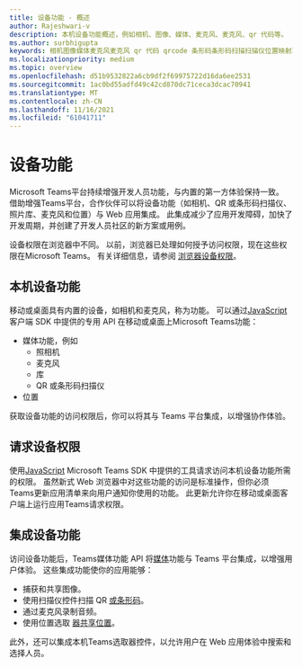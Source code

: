 ```yaml
---
title: 设备功能 - 概述
author: Rajeshwari-v
description: 本机设备功能概述，例如相机、图像、媒体、麦克风、麦克风、qr 代码等。
ms.author: surbhigupta
keywords: 相机图像媒体麦克风麦克风 qr 代码 qrcode 条形码条形码扫描扫描仪位置映射功能本机设备权限
ms.localizationpriority: medium
ms.topic: overview
ms.openlocfilehash: d51b9532822a6cb9df2f69975722d16da6ee2531
ms.sourcegitcommit: 1ac0bd55adfd49c42cd870dc71ceca3dcac70941
ms.translationtype: MT
ms.contentlocale: zh-CN
ms.lasthandoff: 11/16/2021
ms.locfileid: "61041711"
---
```

# <a name="device-capabilities"></a>设备功能

Microsoft Teams平台持续增强开发人员功能，与内置的第一方体验保持一致。 借助增强Teams平台，合作伙伴可以将设备功能（如相机、QR 或条形码扫描仪、照片库、麦克风和位置）与 Web 应用集成。 此集成减少了应用开发障碍，加快了开发周期，并创建了开发人员社区的新方案或用例。

设备权限在浏览器中不同。 以前，浏览器已处理如何授予访问权限，现在这些权限在Microsoft Teams。 有关详细信息，请参阅 [浏览器设备权限](browser-device-permissions.md)。

## <a name="native-device-capabilities"></a>本机设备功能

移动或桌面具有内置的设备，如相机和麦克风，称为功能。 可以通过[JavaScript](/javascript/api/overview/msteams-client?view=msteams-client-js-latest&preserve-view=true)客户端 SDK 中提供的专用 API 在移动或桌面上Microsoft Teams功能：
* 媒体功能，例如
    * 照相机
    * 麦克风
    * 库
    * QR 或条形码扫描仪
* 位置

获取设备功能的访问权限后，你可以将其与 Teams 平台集成，以增强协作体验。 

## <a name="request-device-permissions"></a>请求设备权限

使用[JavaScript](/javascript/api/overview/msteams-client?view=msteams-client-js-latest&preserve-view=true) Microsoft Teams SDK 中提供的工具请求访问本机设备功能[](native-device-permissions.md)所需的权限。 虽然新式 Web 浏览器中对这些功能的访问是标准操作，但你必须Teams更新应用清单来向用户通知你使用的功能。 此更新允许你在移动或桌面客户端上运行应用Teams请求权限。
 
 ## <a name="integrate-device-capabilities"></a>集成设备功能

访问设备功能后，Teams媒体功能 API 将[媒体](mobile-camera-image-permissions.md)功能与 Teams 平台集成，以增强用户体验。 这些集成功能使你的应用能够：

* 捕获和共享图像。
* 使用扫描仪控件扫描 QR [或条形码](qr-barcode-scanner-capability.md)。
* 通过麦克风录制音频。
* 使用位置选取 [器共享位置](location-capability.md)。

此外，还可以集成本机Teams选取器控件，以[](people-picker-capability.md)允许用户在 Web 应用体验中搜索和选择人员。
